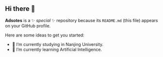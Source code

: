 ## Hi there 👋

**Adsotes** is a ✨ _special_ ✨ repository because its `README.md` (this file) appears on your GitHub profile.

Here are some ideas to get you started:

- 🔭 I’m currently studying in Nanjing University.
- 🌱 I’m currently learning Artificial Intelligence.
